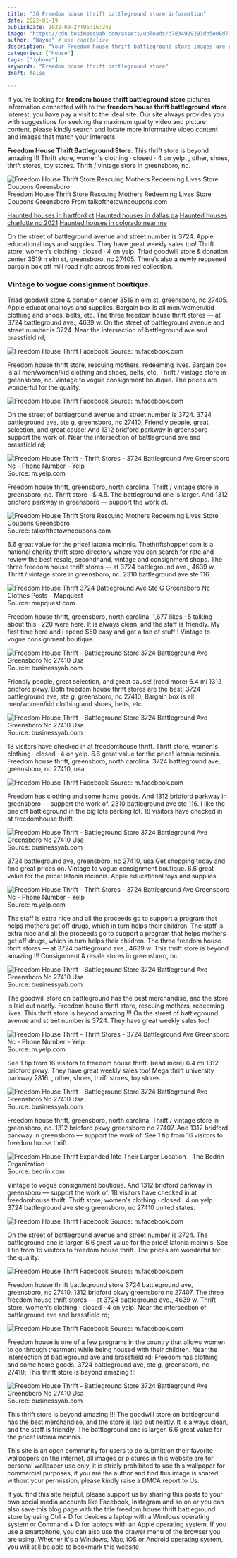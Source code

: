 ```yaml
---
title: "36 Freedom house thrift battleground store information"
date: 2022-01-19
publishDate: 2022-09-27T06:16:24Z
image: "https://cdn.businessyab.com/assets/uploads/d7834929293db5e08d73fb10fcccc162_-united-states-north-carolina-guilford-county-morehead-greensboro-battleground-avenue-3724-freedom-house-thrift-battleground-store-336-676-6516.jpg"
author: "Wayne" # use capitalize
description: "Your Freedom house thrift battleground store images are ready. Freedom house thrift battleground store are a topic that is being searched for and liked by netizens today. You can Download the Freedom house thrift battleground store files here. Download all free images."
categories: ["house"]
tags: ["iphone"]
keywords: "Freedom house thrift battleground store"
draft: false

---
```


If you're looking for **freedom house thrift battleground store** pictures information connected with to the **freedom house thrift battleground store** interest, you have pay a visit to the ideal  site.  Our site always  provides you with  suggestions  for seeking  the maximum  quality video and picture  content, please kindly search and locate more informative video content and images  that match your interests.

**Freedom House Thrift Battleground Store**. This thrift store is beyond amazing !!! Thrift store, women&#039;s clothing · closed · 4 on yelp. , other, shoes, thrift stores, toy stores. Thrift / vintage store in greensboro, nc.

![Freedom House Thrift Store Rescuing Mothers Redeeming Lives Store Coupons Greensboro](https://platform.talkofthetowncoupons.com/attachments/Original/companys/Mediuma9989cff-a160-44a7-a5e6-aef9afdc520d1.JPG "Freedom House Thrift Store Rescuing Mothers Redeeming Lives Store Coupons Greensboro")
Freedom House Thrift Store Rescuing Mothers Redeeming Lives Store Coupons Greensboro From talkofthetowncoupons.com

[Haunted houses in hartford ct](/haunted-houses-in-hartford-ct/)
[Haunted houses in dallas pa](/haunted-houses-in-dallas-pa/)
[Haunted houses charlotte nc 2021](/haunted-houses-charlotte-nc-2021/)
[Haunted houses in colorado near me](/haunted-houses-in-colorado-near-me/)

On the street of battleground avenue and street number is 3724. Apple educational toys and supplies. They have great weekly sales too! Thrift store, women&#039;s clothing · closed · 4 on yelp. Triad goodwill store &amp; donation center 3519 n elm st, greensboro, nc 27405. There’s also a newly reopened bargain box off mill road right across from red collection.

### Vintage to vogue consignment boutique.

Triad goodwill store &amp; donation center 3519 n elm st, greensboro, nc 27405. Apple educational toys and supplies. Bargain box is all men/women/kid clothing and shoes, belts, etc. The three freedom house thrift stores — at 3724 battleground ave., 4639 w. On the street of battleground avenue and street number is 3724. Near the intersection of battleground ave and brassfield rd;


![Freedom House Thrift Facebook](https://lookaside.fbsbx.com/lookaside/crawler/media/?media_id=268708491928098 "Freedom House Thrift Facebook")
Source: m.facebook.com

Freedom house thrift store, rescuing mothers, redeeming lives. Bargain box is all men/women/kid clothing and shoes, belts, etc. Thrift / vintage store in greensboro, nc. Vintage to vogue consignment boutique. The prices are wonderful for the quality.

![Freedom House Thrift Facebook](https://lookaside.fbsbx.com/lookaside/crawler/media/?media_id=4377574232261046 "Freedom House Thrift Facebook")
Source: m.facebook.com

On the street of battleground avenue and street number is 3724. 3724 battleground ave, ste g, greensboro, nc 27410; Friendly people, great selection, and great cause! And 1312 bridford parkway in greensboro — support the work of. Near the intersection of battleground ave and brassfield rd;

![Freedom House Thrift - Thrift Stores - 3724 Battleground Ave Greensboro Nc - Phone Number - Yelp](https://s3-media0.fl.yelpcdn.com/bphoto/SoDQZNbkwzCY--xbhRqRIg/348s.jpg "Freedom House Thrift - Thrift Stores - 3724 Battleground Ave Greensboro Nc - Phone Number - Yelp")
Source: m.yelp.com

Freedom house thrift, greensboro, north carolina. Thrift / vintage store in greensboro, nc. Thrift store · $ 4.5. The battleground one is larger. And 1312 bridford parkway in greensboro — support the work of.

![Freedom House Thrift Store Rescuing Mothers Redeeming Lives Store Coupons Greensboro](https://platform.talkofthetowncoupons.com/attachments/Original/companys/Mediuma9989cff-a160-44a7-a5e6-aef9afdc520d1.JPG "Freedom House Thrift Store Rescuing Mothers Redeeming Lives Store Coupons Greensboro")
Source: talkofthetowncoupons.com

6.6 great value for the price! latonia mcinnis. Thethriftshopper.com is a national charity thrift store directory where you can search for rate and review the best resale, secondhand, vintage and consignment shops. The three freedom house thrift stores — at 3724 battleground ave., 4639 w. Thrift / vintage store in greensboro, nc. 2310 battleground ave ste 116.

![Freedom House Thrift 3724 Battleground Ave Ste G Greensboro Nc Clothes Posts - Mapquest](https://s3-media0.fl.yelpcdn.com/bphoto/7Tq5Mvo_prKpPIo533NNKw/l.jpg "Freedom House Thrift 3724 Battleground Ave Ste G Greensboro Nc Clothes Posts - Mapquest")
Source: mapquest.com

Freedom house thrift, greensboro, north carolina. 1,677 likes · 5 talking about this · 220 were here. It is always clean, and the staff is friendly. My first time here and i spend $50 easy and got a ton of stuff ! Vintage to vogue consignment boutique.

![Freedom House Thrift - Battleground Store 3724 Battleground Ave Greensboro Nc 27410 Usa](https://cdn.businessyab.com/assets/uploads/5e1fcb09b9f66717e3a691b11ac78836_-united-states-north-carolina-guilford-county-morehead-greensboro-battleground-avenue-3724-freedom-house-thrift-battleground-store-336-676-6516.jpg "Freedom House Thrift - Battleground Store 3724 Battleground Ave Greensboro Nc 27410 Usa")
Source: businessyab.com

Friendly people, great selection, and great cause! (read more) 6.4 mi 1312 bridford pkwy. Both freedom house thrift stores are the best! 3724 battleground ave, ste g, greensboro, nc 27410; Bargain box is all men/women/kid clothing and shoes, belts, etc.

![Freedom House Thrift - Battleground Store 3724 Battleground Ave Greensboro Nc 27410 Usa](https://cdn.businessyab.com/assets/uploads/47281faf2040c5269d1c6e6dc577f8ea_-united-states-north-carolina-guilford-county-morehead-greensboro-battleground-avenue-3724-freedom-house-thrift-battleground-store-336-676-6516.jpg "Freedom House Thrift - Battleground Store 3724 Battleground Ave Greensboro Nc 27410 Usa")
Source: businessyab.com

18 visitors have checked in at freedomhouse thrift. Thrift store, women&#039;s clothing · closed · 4 on yelp. 6.6 great value for the price! latonia mcinnis. Freedom house thrift, greensboro, north carolina. 3724 battleground ave, greensboro, nc 27410, usa

![Freedom House Thrift Facebook](https://lookaside.fbsbx.com/lookaside/crawler/media/?media_id=268708521928095 "Freedom House Thrift Facebook")
Source: m.facebook.com

Freedom has clothing and some home goods. And 1312 bridford parkway in greensboro — support the work of. 2310 battleground ave ste 116. I like the one off battleground in the big lots parking lot. 18 visitors have checked in at freedomhouse thrift.

![Freedom House Thrift - Battleground Store 3724 Battleground Ave Greensboro Nc 27410 Usa](https://cdn.businessyab.com/assets/uploads/0d9ec410089228553f653d8c572f6545_-united-states-north-carolina-guilford-county-morehead-greensboro-battleground-avenue-3724-freedom-house-thrift-battleground-store-336-676-6516.jpg "Freedom House Thrift - Battleground Store 3724 Battleground Ave Greensboro Nc 27410 Usa")
Source: businessyab.com

3724 battleground ave, greensboro, nc 27410, usa Get shopping today and find great prices on. Vintage to vogue consignment boutique. 6.6 great value for the price! latonia mcinnis. Apple educational toys and supplies.

![Freedom House Thrift - Thrift Stores - 3724 Battleground Ave Greensboro Nc - Phone Number - Yelp](https://s3-media0.fl.yelpcdn.com/bphoto/2qdyvmcydi6DMJ4v6FkxAQ/348s.jpg "Freedom House Thrift - Thrift Stores - 3724 Battleground Ave Greensboro Nc - Phone Number - Yelp")
Source: m.yelp.com

The staff is extra nice and all the proceeds go to support a program that helps mothers get off drugs, which in turn helps their children. The staff is extra nice and all the proceeds go to support a program that helps mothers get off drugs, which in turn helps their children. The three freedom house thrift stores — at 3724 battleground ave., 4639 w. This thrift store is beyond amazing !!! Consignment &amp; resale stores in greensboro, nc.

![Freedom House Thrift - Battleground Store 3724 Battleground Ave Greensboro Nc 27410 Usa](https://cdn.businessyab.com/assets/uploads/93716c81267226238aeaf6a69fb55fb3_-united-states-north-carolina-guilford-county-morehead-greensboro-battleground-avenue-3724-freedom-house-thrift-battleground-store-336-676-6516.jpg "Freedom House Thrift - Battleground Store 3724 Battleground Ave Greensboro Nc 27410 Usa")
Source: businessyab.com

The goodwill store on battleground has the best merchandise, and the store is laid out neatly. Freedom house thrift store, rescuing mothers, redeeming lives. This thrift store is beyond amazing !!! On the street of battleground avenue and street number is 3724. They have great weekly sales too!

![Freedom House Thrift - Thrift Stores - 3724 Battleground Ave Greensboro Nc - Phone Number - Yelp](https://s3-media0.fl.yelpcdn.com/bphoto/7Tq5Mvo_prKpPIo533NNKw/348s.jpg "Freedom House Thrift - Thrift Stores - 3724 Battleground Ave Greensboro Nc - Phone Number - Yelp")
Source: m.yelp.com

See 1 tip from 16 visitors to freedom house thrift. (read more) 6.4 mi 1312 bridford pkwy. They have great weekly sales too! Mega thrift university parkway 2816. , other, shoes, thrift stores, toy stores.

![Freedom House Thrift - Battleground Store 3724 Battleground Ave Greensboro Nc 27410 Usa](https://cdn.businessyab.com/assets/uploads/8878209b9f7bfe7fd5f81e99629a5772_-united-states-north-carolina-guilford-county-morehead-greensboro-battleground-avenue-3724-freedom-house-thrift-battleground-store-336-676-6516.jpg "Freedom House Thrift - Battleground Store 3724 Battleground Ave Greensboro Nc 27410 Usa")
Source: businessyab.com

Freedom house thrift, greensboro, north carolina. Thrift / vintage store in greensboro, nc. 1312 bridford pkwy greensboro nc 27407. And 1312 bridford parkway in greensboro — support the work of. See 1 tip from 16 visitors to freedom house thrift.

![Freedom House Thrift Expanded Into Their Larger Location - The Bedrin Organization](https://bedrin.com/wp-content/uploads/2016/09/Freedom-house-.jpeg "Freedom House Thrift Expanded Into Their Larger Location - The Bedrin Organization")
Source: bedrin.com

Vintage to vogue consignment boutique. And 1312 bridford parkway in greensboro — support the work of. 18 visitors have checked in at freedomhouse thrift. Thrift store, women&#039;s clothing · closed · 4 on yelp. 3724 battleground ave ste g greensboro, nc 27410 united states.

![Freedom House Thrift Facebook](https://lookaside.fbsbx.com/lookaside/crawler/media/?media_id=268708418594772 "Freedom House Thrift Facebook")
Source: m.facebook.com

On the street of battleground avenue and street number is 3724. The battleground one is larger. 6.6 great value for the price! latonia mcinnis. See 1 tip from 16 visitors to freedom house thrift. The prices are wonderful for the quality.

![Freedom House Thrift Facebook](https://lookaside.fbsbx.com/lookaside/crawler/media/?media_id=4377574032261066 "Freedom House Thrift Facebook")
Source: m.facebook.com

Freedom house thrift battleground store 3724 battleground ave, greensboro, nc 27410. 1312 bridford pkwy greensboro nc 27407. The three freedom house thrift stores — at 3724 battleground ave., 4639 w. Thrift store, women&#039;s clothing · closed · 4 on yelp. Near the intersection of battleground ave and brassfield rd;

![Freedom House Thrift Facebook](https://lookaside.fbsbx.com/lookaside/crawler/media/?media_id=4377573998927736 "Freedom House Thrift Facebook")
Source: m.facebook.com

Freedom house is one of a few programs in the country that allows women to go through treatment while being housed with their children. Near the intersection of battleground ave and brassfield rd; Freedom has clothing and some home goods. 3724 battleground ave, ste g, greensboro, nc 27410; This thrift store is beyond amazing !!!

![Freedom House Thrift - Battleground Store 3724 Battleground Ave Greensboro Nc 27410 Usa](https://cdn.businessyab.com/assets/uploads/d7834929293db5e08d73fb10fcccc162_-united-states-north-carolina-guilford-county-morehead-greensboro-battleground-avenue-3724-freedom-house-thrift-battleground-store-336-676-6516.jpg "Freedom House Thrift - Battleground Store 3724 Battleground Ave Greensboro Nc 27410 Usa")
Source: businessyab.com

This thrift store is beyond amazing !!! The goodwill store on battleground has the best merchandise, and the store is laid out neatly. It is always clean, and the staff is friendly. The battleground one is larger. 6.6 great value for the price! latonia mcinnis.

This site is an open community for users to do submittion their favorite wallpapers on the internet, all images or pictures in this website are for personal wallpaper use only, it is stricly prohibited to use this wallpaper for commercial purposes, if you are the author and find this image is shared without your permission, please kindly raise a DMCA report to Us.

If you find this site helpful, please support us by sharing this posts to your own social media accounts like Facebook, Instagram and so on or you can also save this blog page with the title freedom house thrift battleground store by using Ctrl + D for devices a laptop with a Windows operating system or Command + D for laptops with an Apple operating system. If you use a smartphone, you can also use the drawer menu of the browser you are using. Whether it's a Windows, Mac, iOS or Android operating system, you will still be able to bookmark this website.
